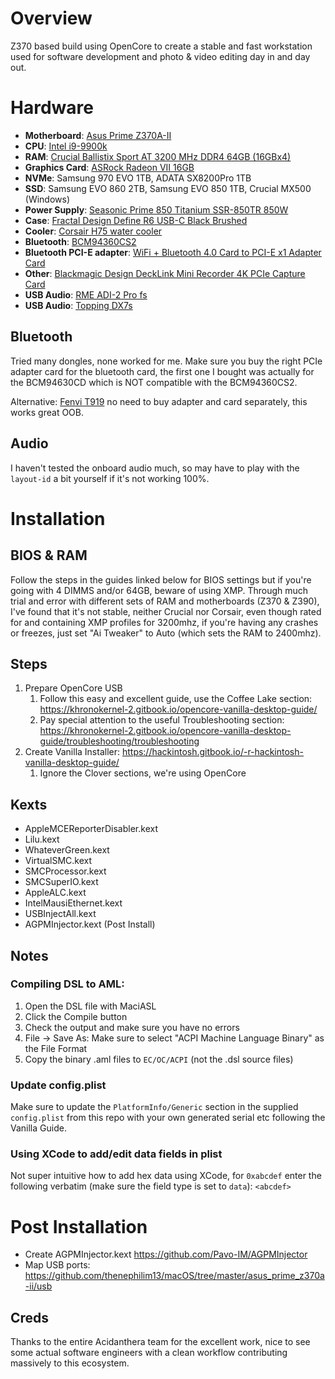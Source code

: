 # Overview

Z370 based build using OpenCore to create a stable and fast workstation used for software development and photo & video editing day in and day out. 

# Hardware

- **Motherboard**: [Asus Prime Z370A-II](https://smile.amazon.com/gp/product/B07HMGYTVW/)
- **CPU**: [Intel i9-9900k](https://smile.amazon.com/gp/product/B005404P9I/)
- **RAM**: [Crucial Ballistix Sport AT 3200 MHz DDR4 64GB (16GBx4)](https://smile.amazon.com/gp/product/B07M5RMH14) 
- **Graphics Card**: [ASRock Radeon VII 16GB](https://www.newegg.com/asrock-radeon-vii-16g/p/N82E16814930012)
- **NVMe**: Samsung 970 EVO 1TB, ADATA SX8200Pro 1TB
- **SSD**: Samsung EVO 860 2TB, Samsung EVO 850 1TB, Crucial MX500 (Windows)
- **Power Supply**: [Seasonic Prime 850 Titanium SSR-850TR 850W](https://smile.amazon.com/gp/product/B075M3R4YB)
- **Case**: [Fractal Design Define R6 USB-C Black Brushed](https://www.newegg.com/black-fractal-design-define-r6-atx-mid-tower/p/N82E16811352089)
- **Cooler**: [Corsair H75 water cooler](https://smile.amazon.com/gp/product/B00FZHWFEW)
- **Bluetooth**: [BCM94360CS2](https://smile.amazon.com/gp/product/B01L6YWGXW)
- **Bluetooth PCI-E adapter**: [WiFi + Bluetooth 4.0 Card to PCI-E x1 Adapter Card](https://smile.amazon.com/gp/product/B076KBBFV4)
- **Other**: [Blackmagic Design DeckLink Mini Recorder 4K PCIe Capture Card](https://smile.amazon.com/gp/product/B01M126X2N)
- **USB Audio**: [RME ADI-2 Pro fs](https://www.rme-audio.de/adi-2-pro-fs.html)
- **USB Audio**: [Topping DX7s](https://www.amazon.com/Topping-Balanced-Headphone-Amplifier-2ES9038Q2M/dp/B07B4VFS21)

## Bluetooth

Tried many dongles, none worked for me. Make sure you buy the right PCIe adapter card for the bluetooth card, the first one I bought was actually for the BCM94630CD which is NOT compatible with the BCM94360CS2.

Alternative: [Fenvi T919](https://smile.amazon.com/gp/product/B07VCCZS54) no need to buy adapter and card separately, this works great OOB. 

## Audio 

I haven't tested the onboard audio much, so may have to play with the `layout-id` a bit yourself if it's not working 100%. 

# Installation

## BIOS & RAM

Follow the steps in the guides linked below for BIOS settings but if you're going with 4 DIMMS and/or 64GB, beware of using XMP. Through much trial and error with different sets of RAM and motherboards (Z370 & Z390), I've found that it's not stable, neither Crucial nor Corsair, even though rated for and containing XMP profiles for 3200mhz, if you're having any crashes or freezes, just set "Ai Tweaker" to Auto (which sets the RAM to 2400mhz). 

## Steps

1. Prepare OpenCore USB
   1. Follow this easy and excellent guide, use the Coffee Lake section: https://khronokernel-2.gitbook.io/opencore-vanilla-desktop-guide/
   2. Pay special attention to the useful Troubleshooting section: https://khronokernel-2.gitbook.io/opencore-vanilla-desktop-guide/troubleshooting/troubleshooting
2. Create Vanilla Installer: https://hackintosh.gitbook.io/-r-hackintosh-vanilla-desktop-guide/
   1. Ignore the Clover sections, we're using OpenCore

## Kexts

* AppleMCEReporterDisabler.kext
* Lilu.kext
* WhateverGreen.kext
* VirtualSMC.kext
* SMCProcessor.kext
* SMCSuperIO.kext
* AppleALC.kext
* IntelMausiEthernet.kext
* USBInjectAll.kext
* AGPMInjector.kext (Post Install)

## Notes 

### Compiling DSL to AML:

1. Open the DSL file with MaciASL
2. Click the Compile button 
3. Check the output and make sure you have no errors
4. File -> Save As: Make sure to select "ACPI Machine Language Binary" as the File Format
5. Copy the binary .aml files to `EC/OC/ACPI` (not the .dsl source files)

### Update config.plist

Make sure to update the `PlatformInfo/Generic` section in the supplied `config.plist` from this repo with your own generated serial etc following the Vanilla Guide. 

### Using XCode to add/edit data fields in plist

Not super intuitive how to add hex data using XCode, for `0xabcdef` enter the following verbatim (make sure the field type is set to `data`): `<abcdef>`

# Post Installation

* Create AGPMInjector.kext https://github.com/Pavo-IM/AGPMInjector
* Map USB ports: https://github.com/thenephilim13/macOS/tree/master/asus_prime_z370a-ii/usb

## Creds

Thanks to the entire Acidanthera team for the excellent work, nice to see some actual software engineers with a clean workflow contributing massively to this ecosystem. 
